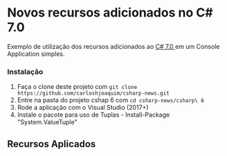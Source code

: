 Novos recursos adicionados no C# 7.0
==============

Exemplo de utilização dos recursos adicionados ao [C# 7.0 ](https://github.com/carloshjoaquim/csharp-news) em um Console Application simples.

### Instalação

1. Faça o clone deste projeto com `git clone https://github.com/carloshjoaquim/csharp-news.git`
2. Entre na pasta do projeto cshap 6 com `cd csharp-news/csharp\ 6`
3. Rode a aplicação com o Visual Studio (2017+)
4. Instale o pacote para uso de Tuplas - Install-Package "System.ValueTuple"


## Recursos Aplicados
